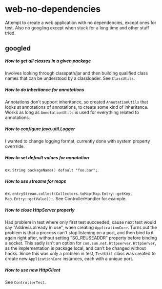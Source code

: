 # web-no-dependencies
Attempt to create a web application with no dependencies, except ones for test.
Also no googling except when stuck for a long time and other stuff tried.

## googled

##### How to get all classes in a given package
Involves looking through classpath/jar and then building qualified class names that can be understood by a classloader. See `ClassUtils`.

##### How to do inheritance for annotations 
Annotations don't support inheritance, so created `AnnotationUtils` that looks at annotations of annotations,
to create some kind of inheritance. Works as long as `AnnotationUtils` is used for everything related to annotations.

##### How to configure java.util.Logger
I wanted to change logging format, currently done with system property overrride.

#####  How to set default values for annotation
ex. `String packageName() default "foo.bar";`.

##### How to use streams for maps
ex. `entryStream.collect(Collectors.toMap(Map.Entry::getKey, Map.Entry::getValue));`. See ControllerHandler for example.

##### How to close HttpServer properly
Had problem in test where only first test succeeded, cause next text would say "Address already in use", when creating `ApplicationCore`.
Turns out the problem is that a process can't stop listening on a port, and then bind to it again right after, without setting
"SO_REUSEADDR" property before binding a socket.
This sadly isn't an option for `com.sun.net.httpserver.HttpServer`, as the implementation is package local, and can't be changed
without hacks.
Since this was only a problem in test, `TestUtil` class was created to create new `ApplicationCore` instances, each with a unique port.

##### How to use new HttpClient
See `ControllerTest`.
